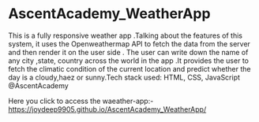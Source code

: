 # AscentAcademy_WeatherApp
This is a fully responsive weather app .Talking about the features of this system, it uses the Openweathermap API to fetch the data from the server and then render it on the user side . The user can write down the name of any city ,state, country across the world in the app .It provides the user to fetch the climatic condition of the current location and predict whether the day is a cloudy,haez or sunny.Tech stack used: HTML, CSS, JavaScript @AscentAcademy

Here you click to access the waeather-app:- https://joydeep9905.github.io/AscentAcademy_WeatherApp/
